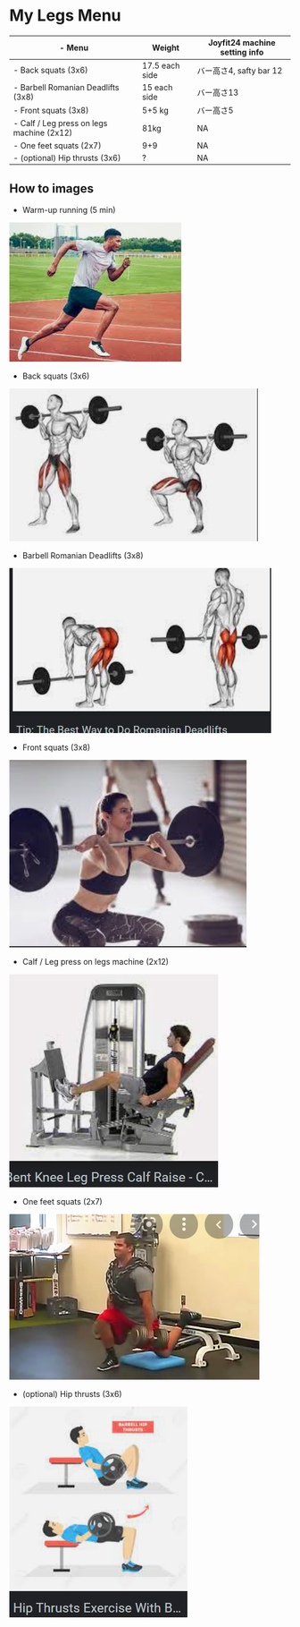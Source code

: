 # My Legs Menu

| \- Menu                  | Weight             | Joyfit24 machine setting info |
| ------------------------------------- | ---------------- | ------------------- |
| \- Back squats (3x6)                       | 17.5 each side      | バー高さ4, safty bar 12  |
| \- Barbell Romanian Deadlifts (3x8)        | 15 each side | バー高さ13 |
| \- Front squats (3x8)                      | 5+5 kg       | バー高さ5     |
| \- Calf / Leg press on legs machine (2x12) | 81kg         | NA     |
| \- One feet squats (2x7)                   | 9+9          | NA     |
| \- (optional) Hip thrusts (3x6)            | ?            | NA     |

## How to images

- Warm-up running (5 min)

![](./img/Legs/Running.png)

- Back squats (3x6)

![](./img/Legs/Back_squats.png)
- Barbell Romanian Deadlifts (3x8)

![](./img/Legs/Barbell_Romanian_Deadlifts.png)

- Front squats (3x8)

![](./img/Legs/Front_Squats.png)

- Calf / Leg press on legs machine (2x12)

![](./img/Legs/Calf_Leg_press_on_legs_machine.png)

- One feet squats (2x7)

![](./img/Legs/One_feet_squats_(2x7).png)

- (optional) Hip thrusts (3x6)

![](./img/Legs/Hip_thrusts.png)
